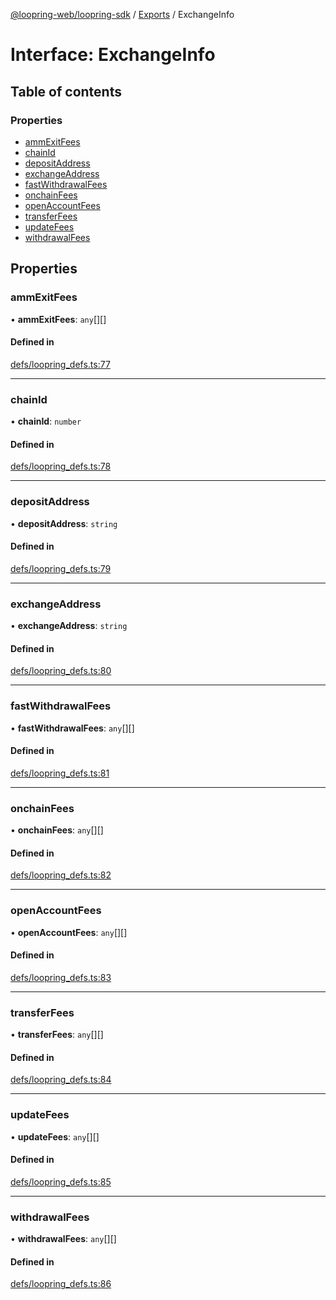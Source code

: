 [@loopring-web/loopring-sdk](../README.md) / [Exports](../modules.md) / ExchangeInfo

# Interface: ExchangeInfo

## Table of contents

### Properties

- [ammExitFees](ExchangeInfo.md#ammexitfees)
- [chainId](ExchangeInfo.md#chainid)
- [depositAddress](ExchangeInfo.md#depositaddress)
- [exchangeAddress](ExchangeInfo.md#exchangeaddress)
- [fastWithdrawalFees](ExchangeInfo.md#fastwithdrawalfees)
- [onchainFees](ExchangeInfo.md#onchainfees)
- [openAccountFees](ExchangeInfo.md#openaccountfees)
- [transferFees](ExchangeInfo.md#transferfees)
- [updateFees](ExchangeInfo.md#updatefees)
- [withdrawalFees](ExchangeInfo.md#withdrawalfees)

## Properties

### ammExitFees

• **ammExitFees**: `any`[][]

#### Defined in

[defs/loopring_defs.ts:77](https://github.com/Loopring/loopring_sdk/blob/f560ad6/src/defs/loopring_defs.ts#L77)

___

### chainId

• **chainId**: `number`

#### Defined in

[defs/loopring_defs.ts:78](https://github.com/Loopring/loopring_sdk/blob/f560ad6/src/defs/loopring_defs.ts#L78)

___

### depositAddress

• **depositAddress**: `string`

#### Defined in

[defs/loopring_defs.ts:79](https://github.com/Loopring/loopring_sdk/blob/f560ad6/src/defs/loopring_defs.ts#L79)

___

### exchangeAddress

• **exchangeAddress**: `string`

#### Defined in

[defs/loopring_defs.ts:80](https://github.com/Loopring/loopring_sdk/blob/f560ad6/src/defs/loopring_defs.ts#L80)

___

### fastWithdrawalFees

• **fastWithdrawalFees**: `any`[][]

#### Defined in

[defs/loopring_defs.ts:81](https://github.com/Loopring/loopring_sdk/blob/f560ad6/src/defs/loopring_defs.ts#L81)

___

### onchainFees

• **onchainFees**: `any`[][]

#### Defined in

[defs/loopring_defs.ts:82](https://github.com/Loopring/loopring_sdk/blob/f560ad6/src/defs/loopring_defs.ts#L82)

___

### openAccountFees

• **openAccountFees**: `any`[][]

#### Defined in

[defs/loopring_defs.ts:83](https://github.com/Loopring/loopring_sdk/blob/f560ad6/src/defs/loopring_defs.ts#L83)

___

### transferFees

• **transferFees**: `any`[][]

#### Defined in

[defs/loopring_defs.ts:84](https://github.com/Loopring/loopring_sdk/blob/f560ad6/src/defs/loopring_defs.ts#L84)

___

### updateFees

• **updateFees**: `any`[][]

#### Defined in

[defs/loopring_defs.ts:85](https://github.com/Loopring/loopring_sdk/blob/f560ad6/src/defs/loopring_defs.ts#L85)

___

### withdrawalFees

• **withdrawalFees**: `any`[][]

#### Defined in

[defs/loopring_defs.ts:86](https://github.com/Loopring/loopring_sdk/blob/f560ad6/src/defs/loopring_defs.ts#L86)
